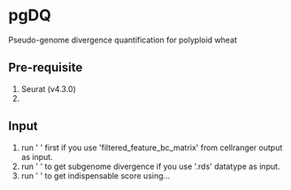 # pgDQ
 Pseudo-genome divergence quantification for polyploid wheat

## Pre-requisite
1) Seurat (v4.3.0)
2) 

## Input
1) run ' ' first if you use 'filtered_feature_bc_matrix' from cellranger output as input.
2) run ' ' to get subgenome divergence if you use '.rds' datatype as input.
3) run ' ' to get indispensable score using...

